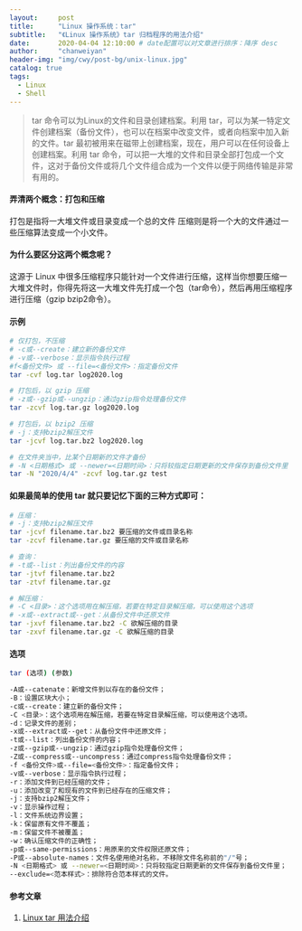```yaml
---
layout:     post
title:      "Linux 操作系统：tar"
subtitle:   "《Linux 操作系统》tar 归档程序的用法介绍"
date:       2020-04-04 12:10:00 # date配置可以对文章进行排序：降序 desc
author:     "chanweiyan"
header-img: "img/cwy/post-bg/unix-linux.jpg"
catalog: true
tags:
  - Linux
  - Shell
---
```


>tar 命令可以为Linux的文件和目录创建档案。利用 tar，可以为某一特定文件创建档案（备份文件），也可以在档案中改变文件，或者向档案中加入新的文件。tar 最初被用来在磁带上创建档案，现在，用户可以在任何设备上创建档案。利用 tar 命令，可以把一大堆的文件和目录全部打包成一个文件，这对于备份文件或将几个文件组合成为一个文件以便于网络传输是非常有用的。

#### 弄清两个概念：打包和压缩

打包是指将一大堆文件或目录变成一个总的文件
压缩则是将一个大的文件通过一些压缩算法变成一个小文件。

#### 为什么要区分这两个概念呢？

这源于 Linux 中很多压缩程序只能针对一个文件进行压缩，这样当你想要压缩一大堆文件时，你得先将这一大堆文件先打成一个包（tar命令），然后再用压缩程序进行压缩（gzip bzip2命令）。

#### 示例

```bash
# 仅打包，不压缩
# -c或--create：建立新的备份文件
# -v或--verbose：显示指令执行过程
#f<备份文件> 或 --file=<备份文件>：指定备份文件
tar -cvf log.tar log2020.log

# 打包后，以 gzip 压缩
# -z或--gzip或--ungzip：通过gzip指令处理备份文件
tar -zcvf log.tar.gz log2020.log

# 打包后，以 bzip2 压缩
# -j：支持bzip2解压文件
tar -jcvf log.tar.bz2 log2020.log

# 在文件夹当中，比某个日期新的文件才备份
# -N <日期格式> 或 --newer=<日期时间>：只将较指定日期更新的文件保存到备份文件里
tar -N "2020/4/4" -zcvf log.tar.gz test
```

#### 如果最简单的使用 tar 就只要记忆下面的三种方式即可：

```bash
# 压缩：
# -j：支持bzip2解压文件
tar -jcvf filename.tar.bz2 要压缩的文件或目录名称
tar -zcvf filename.tar.gz 要压缩的文件或目录名称

# 查询：
# -t或--list：列出备份文件的内容
tar -jtvf filename.tar.bz2
tar -ztvf filename.tar.gz

# 解压缩：
# -C <目录>：这个选项用在解压缩，若要在特定目录解压缩，可以使用这个选项
# -x或--extract或--get：从备份文件中还原文件
tar -jxvf filename.tar.bz2 -C 欲解压缩的目录
tar -zxvf filename.tar.gz -C 欲解压缩的目录
```

#### 选项

```bash
tar (选项) (参数)

-A或--catenate：新增文件到以存在的备份文件；
-B：设置区块大小；
-c或--create：建立新的备份文件；
-C <目录>：这个选项用在解压缩，若要在特定目录解压缩，可以使用这个选项。
-d：记录文件的差别；
-x或--extract或--get：从备份文件中还原文件；
-t或--list：列出备份文件的内容；
-z或--gzip或--ungzip：通过gzip指令处理备份文件；
-Z或--compress或--uncompress：通过compress指令处理备份文件；
-f <备份文件>或--file=<备份文件>：指定备份文件；
-v或--verbose：显示指令执行过程；
-r：添加文件到已经压缩的文件；
-u：添加改变了和现有的文件到已经存在的压缩文件；
-j：支持bzip2解压文件；
-v：显示操作过程；
-l：文件系统边界设置；
-k：保留原有文件不覆盖；
-m：保留文件不被覆盖；
-w：确认压缩文件的正确性；
-p或--same-permissions：用原来的文件权限还原文件；
-P或--absolute-names：文件名使用绝对名称，不移除文件名称前的"/"号；
-N <日期格式> 或 --newer=<日期时间>：只将较指定日期更新的文件保存到备份文件里；
--exclude=<范本样式>：排除符合范本样式的文件。
```

#### 参考文章

1. [Linux tar 用法介绍](https://www.linuxprobe.com/linux-tar-usage.html)
